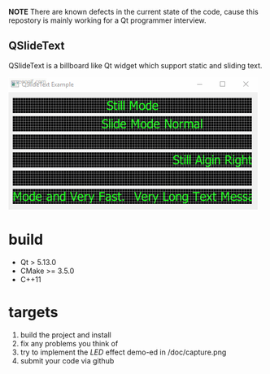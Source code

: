 **NOTE** There are known defects in the current state of the code, cause this repostory is mainly working for a Qt programmer interview.

QSlideText
----------

QSlideText is a billboard like Qt widget which support static and sliding text.

![sceenshot](doc/screenshot.gif)

# build

* Qt > 5.13.0
* CMake >= 3.5.0
* C++11

# targets

1. build the project and install
2. fix any problems you think of
3. try to implement the *LED* effect demo-ed in /doc/capture.png
4. submit your code via github
